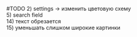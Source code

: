 #TODO
2) settings -> изменить цветовую схему<br>
5) search field <br>
14) текст обрезается <br>
15) уменьшать слишком широкие картинки <br>
